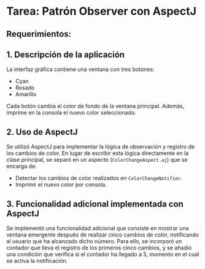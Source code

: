 # Tarea: Patrón Observer con AspectJ

## Requerimientos:
## 1. Descripción de la aplicación 
La interfaz gráfica contiene una ventana con tres botones:

- Cyan
- Rosado
- Amarillo

Cada botón cambia el color de fondo de la ventana principal. Además, imprime en la consola el nuevo color seleccionado.

## 2. Uso de AspectJ

Se utilizó AspectJ para implementar la lógica de observación y registro de los cambios de color. En lugar de escribir esta lógica directamente en la clase principal, se separó en un aspecto (`ColorChangeAspect.aj`) que se encarga de:

- Detectar los cambios de color realizados en `ColorChangeNotifier`.
- Imprimir el nuevo color por consola.

## 3. Funcionalidad adicional implementada con AspectJ

Se implementó una funcionalidad adicional que consiste en mostrar una ventana emergente después de realizar cinco cambios de color, notificando al usuario que ha alcanzado dicho número. Para ello, se incorporó un contador que lleva el registro de los primeros cinco cambios, y se añadió una condición que verifica si el contador ha llegado a 5, momento en el cual se activa la notificación.

